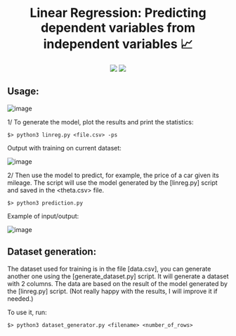 <div align="center">
  <center><h1>Linear Regression: Predicting dependent variables from independent variables 📈</h1></center>
  </div>

<p align="center">
<img src="https://user-images.githubusercontent.com/91064070/213888620-6b488e8f-0164-4655-a442-af6fe28b1bb3.png"/>
<img src="https://user-images.githubusercontent.com/91064070/213887705-0a1ac769-e042-4d45-a0c6-717af65efeea.png"/>
</p>


## Usage:

![image](https://user-images.githubusercontent.com/91064070/217234438-dbcb4473-bef4-44d6-8efb-eee9a3378c30.png)

1/ To generate the model, plot the results and print the statistics:
```shell
$> python3 linreg.py <file.csv> -ps
```
Output with training on current dataset:

![image](https://user-images.githubusercontent.com/91064070/217247786-9e957689-64d3-4110-8025-51833817d29b.png)

2/ Then use the model to predict, for example, the price of a car given its mileage. The script will use the model generated by the [linreg.py] script and saved in the <theta.csv> file.
```shell
$> python3 prediction.py
```

Example of input/output:

![image](https://user-images.githubusercontent.com/91064070/217232883-c284289b-4775-43b1-8178-f34aa1ba1389.png)


## Dataset generation:

The dataset used for training is in the file [data.csv], you can generate another one using the [generate_dataset.py] script. It will generate a dataset with 2 columns. The data are based on the result of the model generated by the [linreg.py] script. (Not really happy with the results, I will improve it if needed.)

To use it, run:
```shell
$> python3 dataset_generator.py <filename> <number_of_rows>
```
